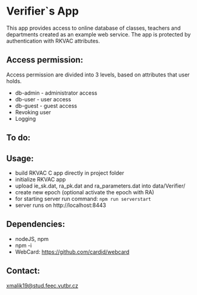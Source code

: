 # Verifier`s App
This app provides access to online database of classes, teachers and departments created as an example web service. The app is protected by authentication with RKVAC attributes.

## Access permission:
Access permission are divided into 3 levels, based on attributes that user holds.
- db-admin - administrator access
- db-user - user access
- db-guest - guest access
- Revoking user
- Logging

## To do:

## Usage:
- build RKVAC C app directly in project folder
- initialize RKVAC app
- upload ie_sk.dat, ra_pk.dat and ra_parameters.dat into data/Verifier/
- create new epoch (optional activate the epoch with RA)
- for starting server run command:
  `npm run serverstart`
- server runs on http://localhost:8443

## Dependencies:
- nodeJS, npm
- npm -i
- WebCard: https://github.com/cardid/webcard

## Contact:
xmalik19@stud.feec.vutbr.cz